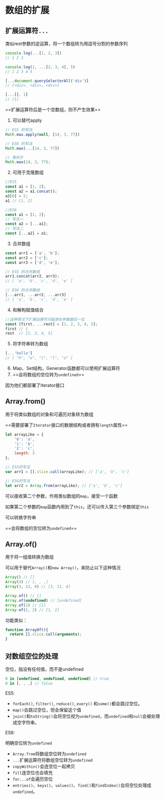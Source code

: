 # 数组的扩展

## 扩展运算符`...`

类似rest参数的逆运算，将一个数组转为用逗号分割的参数序列

```javascript
console.log(...[1, 2, 3])
// 1 2 3

console.log(1, ...[2, 3, 4], 5)
// 1 2 3 4 5

[...document.querySelectorAll('div')]
// [<div>, <div>, <div>]

[...[], 1]
// [1]
```

==扩展运算符后是一个空数组，则不产生效果==

1. 可以替代apply

```javascript
// ES5 的写法
Math.max.apply(null, [14, 3, 77])

// ES6 的写法
Math.max(...[14, 3, 77])

// 等同于
Math.max(14, 3, 77);
```

2. 可用于克隆数组

```javascript
//ES5
const a1 = [1, 2];
const a2 = a1.concat();
a2[0] = 2;
a1 // [1, 2]

//ES6
const a1 = [1, 2];
// 写法一
const a2 = [...a1];
// 写法二
const [...a2] = a1;
```

3. 合并数组

```javascript
const arr1 = ['a', 'b'];
const arr2 = ['c'];
const arr3 = ['d', 'e'];

// ES5 的合并数组
arr1.concat(arr2, arr3);
// [ 'a', 'b', 'c', 'd', 'e' ]

// ES6 的合并数组
[...arr1, ...arr2, ...arr3]
// [ 'a', 'b', 'c', 'd', 'e' ]
```

4. 和解构赋值结合

```javascript
//这种情况下扩展运算符只能放在参数最后一位
const [first, ...rest] = [1, 2, 3, 4, 5];
first // 1
rest  // [2, 3, 4, 5]
```

5. 将字符串转为数组

```javascript
[...'hello']
// [ "h", "e", "l", "l", "o" ]
```

6. Map、Set结构，Generator函数都可以使用扩展运算符
7. ==会将数组的空位转为`undefined`==

因为他们都部署了Iterator接口

## Array.from()

用于将类似数组的对象和可遍历对象转为数组

==需要部署了`Iterator`接口的数据结构或者拥有`length`属性==

```javascript
let arrayLike = {
    '0': 'a',
    '1': 'b',
    '2': 'c',
    length: 3
};

// ES5的写法
var arr1 = [].slice.call(arrayLike); // ['a', 'b', 'c']

// ES6的写法
let arr2 = Array.from(arrayLike); // ['a', 'b', 'c']
```

可以接收第二个参数，作用类似数组的`map`，接受一个函数

如果第二个参数的`map`函数内用到了`this`，还可以传入第三个参数绑定`this`

可以转换字符串

==会将数组的空位转为`undefined`==

## Array.of()

用于将一组值转换为数组

可以用于替代`Array()`和`new Array()`，来防止以下这种情况

```javascript
Array() // []
Array(3) // [, , ,]
Array(3, 11, 8) // [3, 11, 8]

Array.of() // []
Array.of(undefined) // [undefined]
Array.of(1) // [1]
Array.of(1, 2) // [1, 2]
```

功能类似：

```javascript
function ArrayOf(){
  return [].slice.call(arguments);
}
```

## 对数组空位的处理

空位，指没有任何值，而不是undefined

```javascript
0 in [undefined, undefined, undefined] // true
0 in [, , ,] // false
```



ES5:

- `forEach()`, `filter()`, `reduce()`, `every()` 和`some()`都会跳过空位。
- `map()`会跳过空位，但会保留这个值
- `join()`和`toString()`会将空位视为`undefined`，而`undefined`和`null`会被处理成空字符串。

ES6:

明确空位转为`undefined`

+ `Array.from`将数组空位转为`undefined`
+ `...`扩展运算符将数组空位转为`undefined`
+ `copyWithin()`会连空位一起拷贝
+ `fill`连空位也会填充
+ `for...of`会遍历空位
+ `entries()`、`keys()`、`values()`、`find()`和`findIndex()`会将空位处理成`undefined`。

